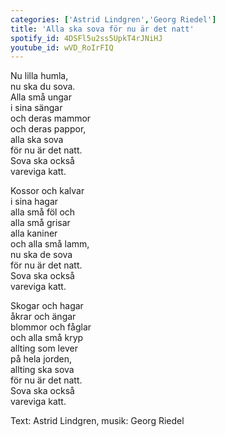 ```yaml
---
categories: ['Astrid Lindgren','Georg Riedel']
title: 'Alla ska sova för nu är det natt'
spotify_id: 4DSFl5u2ss5UpkT4rJNiHJ
youtube_id: wVD_RoIrFIQ
---
```


Nu lilla humla,  
nu ska du sova.  
Alla små ungar  
i sina sängar  
och deras mammor  
och deras pappor,  
alla ska sova  
för nu är det natt.  
Sova ska också  
vareviga katt.  

Kossor och kalvar  
i sina hagar  
alla små föl och  
alla små grisar  
alla kaniner  
och alla små lamm,  
nu ska de sova  
för nu är det natt.  
Sova ska också  
vareviga katt.  

Skogar och hagar  
åkrar och ängar  
blommor och fåglar  
och alla små kryp  
allting som lever  
på hela jorden,  
allting ska sova  
för nu är det natt.  
Sova ska också  
vareviga katt.


Text: Astrid Lindgren, musik: Georg Riedel
